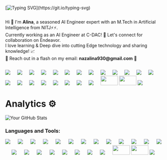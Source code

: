 [![Typing SVG](https://readme-typing-svg.demolab.com?font=Fira+Code&duration=3000&pause=1000&color=C792E9&random=true&width=900&lines=%F0%9F%91%A8%E2%80%8D%F0%9F%92%BB+Hi+there!+%F0%9F%91%8B+I'm+Alina+;AI+Engineer+|M.Tech+|Artificial+Intelligence+from+NIT+Jalandhar.;Currently+working+as+an+AI+Engineer+at+C-DAC!+;%F0%9F%9A%80+Let's+connect+for+Collabaration+on+Endeavor.)](https://git.io/typing-svg)
<div style="display: flex; flex-direction: column;">
  <div style="flex: 1; margin-right: 10px;">
    <ul style="list-style-type: none; padding: 0;">
      <li>Hi 👋 I'm <b>Alina</b>, a seasoned AI Engineer expert with an M.Tech in Artificial Intelligence from NITJ⚡⚡.</li>
      <li> Currently working as an AI Engineer at C-DAC! 🚀 Let's connect for collaboration on Endeavor.</li>
      <li>I love learning & Deep dive into cutting Edge technology and sharing knowledge! 📈</li>
      <li>📧 Reach out in a flash on my email: <b>nazalina930@gmail.com</b> 🚀</li>
    </ul>
  </div>
</div>


[![](https://img.shields.io/badge/Markdown-494d4c?style=for-the-badge&logo=markdown&logoColor=white)](https://www.linkedin.com/in/AlinaNaz05/) &emsp;
[![](https://img.shields.io/badge/PyTorch-EE4C2C?style=for-the-badge&logo=pytorch&logoColor=white)](https://www.linkedin.com/in/AlinaNaz05/) &emsp;
[![](https://img.shields.io/badge/Git-f02913?style=for-the-badge&logo=git&logoColor=white)](https://www.linkedin.com/in/AlinaNaz05/) &emsp;
[![](https://img.shields.io/badge/Linux-FCC624?style=for-the-badge&logo=linux&logoColor=black)](https://www.linkedin.com/in/AlinaNaz05/) &emsp;
[![](https://img.shields.io/badge/Python-3776AB?style=for-the-badge&logo=python&logoColor=white)](https://www.linkedin.com/in/AlinaNaz05/) &emsp;
[![](https://img.shields.io/badge/NVIDIA-%20GEFORCE%20GTX%201660ti-76B900?style=for-the-badge&logo=nvidia&logoColor=white)](https://www.linkedin.com/in/AlinaNaz05/) &emsp;
[![](https://img.shields.io/badge/Weights_&_Biases-FFBE00?style=for-the-badge&logo=WeightsAndBiases&logoColor=white)](https://www.linkedin.com/in/AlinaNaz05/) &emsp;
[![](https://img.shields.io/badge/Keras-FF0000?style=for-the-badge&logo=keras&logoColor=white)](https://www.linkedin.com/in/AlinaNaz05/) &emsp;
[![](https://img.shields.io/badge/TensorFlow-FF6F00?style=for-the-badge&logo=tensorflow&logoColor=white)](https://www.linkedin.com/in/AlinaNaz05/) &emsp;
[![](https://img.shields.io/badge/PyTorch%20Lightning-792DE4?style=for-the-badge&logo=pytorch-lightning&logoColor=white)](https://www.linkedin.com/in/AlinaNaz05/) &emsp;
[![](https://img.shields.io/badge/Anaconda-44A833?style=for-the-badge&logo=Anaconda&logoColor=white)](https://www.linkedin.com/in/AlinaNaz05/) &emsp;
[![](https://img.shields.io/badge/Spyder-FF0000?style=for-the-badge&logo=Spyder&logoColor=white)](https://www.linkedin.com/in/AlinaNaz05/) &emsp;
[![](https://img.shields.io/badge/Atom-66595C?style=for-the-badge&logo=Atom&logoColor=white)](https://www.linkedin.com/in/AlinaNaz05/) &emsp;
[![](https://img.shields.io/badge/Jupyter-F37626?style=for-the-badge&logo=Jupyter&logoColor=white)](https://www.linkedin.com/in/AlinaNaz05/) &emsp;
[![](https://img.shields.io/badge/Pandas-3e5e78?style=for-the-badge&logo=pandas&logoColor=white)](https://www.linkedin.com/in/AlinaNaz05/) &emsp;
[![](https://img.shields.io/badge/numpy-695170?style=for-the-badge&logo=numpy&logoColor=white)](https://www.linkedin.com/in/AlinaNaz05/) &emsp;
[![](https://img.shields.io/badge/OpenCV-a5eb60?style=for-the-badge&logo=opencv_python&logoColor=white)](https://www.linkedin.com/in/AlinaNaz05/) &emsp;
[![](https://img.shields.io/badge/HTML5-E34F26?style=for-the-badge&logo=html5&logoColor=white)](https://www.linkedin.com/in/AlinaNaz05/) &emsp;
[![](https://img.shields.io/badge/CSS3-1572B6?style=for-the-badge&logo=css3&logoColor=white)](https://www.linkedin.com/in/AlinaNaz05/) &emsp;
[![](https://img.shields.io/badge/Flask-000000?style=for-the-badge&logo=flask&logoColor=white)](https://www.linkedin.com/in/AlinaNaz05/) &emsp;
[![](https://img.shields.io/badge/Heroku-430098?style=for-the-badge&logo=heroku&logoColor=white)](https://www.linkedin.com/in/AlinaNaz05/) &emsp;
<a href="https://www.linkedin.com/in/AlinaNaz05"/><img src="https://user-images.githubusercontent.com/47840160/196059938-8265ccfa-fce7-43b7-9d3f-83fe49810f13.png" height=30 width=55></img></a>
<a href="https://www.linkedin.com/in/AlinaNaz05"/><img src="https://raw.githubusercontent.com/huggingface/awesome-huggingface/main/logo.svg" height=30 width=55></img></a>
<a href="https://www.linkedin.com/in/AlinaNaz05"/><img src="https://img.shields.io/badge/Google Colab-F9AB00?style=for-the-badge&logo=Google-Colab&logoColor=white"></img></a>

# Analytics ⚙️


 
![Your GitHub Stats](https://github-readme-stats.vercel.app/api?username=YourGitHubUsername&show_icons=true&count_private=true&hide=prs)

 </p> <h3 align="left">
 
 Languages and Tools:

 
[![](https://img.shields.io/badge/Python-3776AB?style=for-the-badge&logo=python&logoColor=white)](https://www.linkedin.com/in/owaiskhan9654/) &emsp;
[![](https://img.shields.io/badge/Python-EE4C2C?style=for-the-badge&logo=python&logoColor=white)](https://www.linkedin.com/in/owaiskhan9654/) &emsp;
[![](https://img.shields.io/badge/Git-f02913?style=for-the-badge&logo=git&logoColor=white)](https://www.linkedin.com/in/owaiskhan9654/) &emsp;
[![](https://img.shields.io/badge/Linux-FCC624?style=for-the-badge&logo=linux&logoColor=black)](https://www.linkedin.com/in/owaiskhan9654/) &emsp;
[![](https://img.shields.io/badge/Python-3776AB?style=for-the-badge&logo=python&logoColor=white)](https://www.linkedin.com/in/owaiskhan9654/) &emsp;
[![](https://img.shields.io/badge/NVIDIA-%20GEFORCE%20GTX%201660ti-76B900?style=for-the-badge&logo=nvidia&logoColor=white)](https://www.linkedin.com/in/owaiskhan9654/) &emsp;
[![](https://img.shields.io/badge/Weights_&_Biases-FFBE00?style=for-the-badge&logo=WeightsAndBiases&logoColor=white)](https://www.linkedin.com/in/owaiskhan9654/) &emsp;
[![](https://img.shields.io/badge/Keras-FF0000?style=for-the-badge&logo=keras&logoColor=white)](https://www.linkedin.com/in/owaiskhan9654/) &emsp;
[![](https://img.shields.io/badge/TensorFlow-FF6F00?style=for-the-badge&logo=tensorflow&logoColor=white)](https://www.linkedin.com/in/owaiskhan9654/) &emsp;
[![](https://img.shields.io/badge/PyTorch%20Lightning-792DE4?style=for-the-badge&logo=pytorch-lightning&logoColor=white)](https://www.linkedin.com/in/owaiskhan9654/) &emsp;
[![](https://img.shields.io/badge/Anaconda-44A833?style=for-the-badge&logo=Anaconda&logoColor=white)](https://www.linkedin.com/in/owaiskhan9654/) &emsp;
[![](https://img.shields.io/badge/Spyder-FF0000?style=for-the-badge&logo=Spyder&logoColor=white)](https://www.linkedin.com/in/owaiskhan9654/) &emsp;
[![](https://img.shields.io/badge/Atom-66595C?style=for-the-badge&logo=Atom&logoColor=white)](https://www.linkedin.com/in/owaiskhan9654/) &emsp;
[![](https://img.shields.io/badge/Jupyter-F37626?style=for-the-badge&logo=Jupyter&logoColor=white)](https://www.linkedin.com/in/owaiskhan9654/) &emsp;
[![](https://img.shields.io/badge/Pandas-3e5e78?style=for-the-badge&logo=pandas&logoColor=white)](https://www.linkedin.com/in/owaiskhan9654/) &emsp;
[![](https://img.shields.io/badge/numpy-695170?style=for-the-badge&logo=numpy&logoColor=white)](https://www.linkedin.com/in/owaiskhan9654/) &emsp;
[![](https://img.shields.io/badge/OpenCV-a5eb60?style=for-the-badge&logo=opencv_python&logoColor=white)](https://www.linkedin.com/in/owaiskhan9654/) &emsp;
[![](https://img.shields.io/badge/HTML5-E34F26?style=for-the-badge&logo=html5&logoColor=white)](https://www.linkedin.com/in/owaiskhan9654/) &emsp;
[![](https://img.shields.io/badge/CSS3-1572B6?style=for-the-badge&logo=css3&logoColor=white)](https://www.linkedin.com/in/owaiskhan9654/) &emsp;
[![](https://img.shields.io/badge/Flask-000000?style=for-the-badge&logo=flask&logoColor=white)](https://www.linkedin.com/in/owaiskhan9654/) &emsp;
[![](https://img.shields.io/badge/Heroku-430098?style=for-the-badge&logo=heroku&logoColor=white)](https://www.linkedin.com/in/owaiskhan9654/) &emsp;
<a href="https://www.linkedin.com/in/owaiskhan9654"/><img src="https://user-images.githubusercontent.com/47840160/196059938-8265ccfa-fce7-43b7-9d3f-83fe49810f13.png" height=30 width=55></img></a>
<a href="https://www.linkedin.com/in/owaiskhan9654"/><img src="https://raw.githubusercontent.com/huggingface/awesome-huggingface/main/logo.svg" height=30 width=55></img></a>
<a href="https://www.linkedin.com/in/owaiskhan9654"/><img src="https://img.shields.io/badge/Google Colab-F9AB00?style=for-the-badge&logo=Google-Colab&logoColor=white"></img></a>

